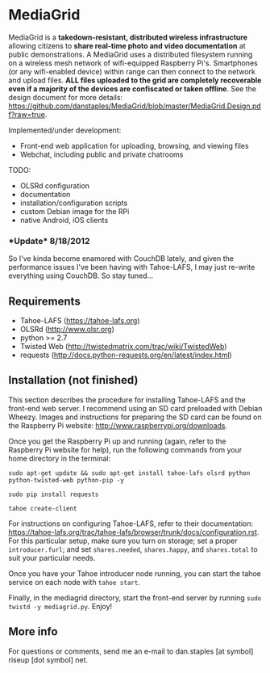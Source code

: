 MediaGrid
=========

MediaGrid is a **takedown-resistant, distributed wireless infrastructure** allowing citizens to **share real-time photo and video documentation** at public demonstrations. A MediaGrid uses a distributed filesystem running on a wireless mesh network of wifi-equipped Raspberry Pi's. Smartphones (or any wifi-enabled device) within range can then connect to the network and upload files. **ALL files uploaded to the grid are completely recoverable even if a majority of the devices are confiscated or taken offline**. See the design document for more details: https://github.com/danstaples/MediaGrid/blob/master/MediaGrid.Design.pdf?raw=true.

Implemented/under development:
* Front-end web application for uploading, browsing, and viewing files
* Webchat, including public and private chatrooms

TODO:
* OLSRd configuration
* documentation
* installation/configuration scripts
* custom Debian image for the RPi
* native Android, iOS clients

### \*Update\* 8/18/2012
So I've kinda become enamored with CouchDB lately, and given the performance issues I've been having with Tahoe-LAFS, I may just re-write everything using CouchDB.  So stay tuned...

Requirements
------------

* Tahoe-LAFS (https://tahoe-lafs.org)
* OLSRd (http://www.olsr.org)
* python >= 2.7
* Twisted Web (http://twistedmatrix.com/trac/wiki/TwistedWeb)
* requests (http://docs.python-requests.org/en/latest/index.html)

Installation (not finished)
------------

This section describes the procedure for installing Tahoe-LAFS and the front-end web server. I recommend using an SD card preloaded with Debian Wheezy. Images and instructions for preparing the SD card can be found on the Raspberry Pi website: http://www.raspberrypi.org/downloads.

Once you get the Raspberry Pi up and running (again, refer to the Raspberry Pi website for help), run the following commands from your home directory in the terminal:

`sudo apt-get update && sudo apt-get install tahoe-lafs olsrd python python-twisted-web python-pip -y`

`sudo pip install requests`

`tahoe create-client`

For instructions on configuring Tahoe-LAFS, refer to their documentation: https://tahoe-lafs.org/trac/tahoe-lafs/browser/trunk/docs/configuration.rst. For this particular setup, make sure you turn on storage; set a proper `introducer.furl`; and set `shares.needed`, `shares.happy`, and `shares.total` to suit your particular needs.

Once you have your Tahoe introducer node running, you can start the tahoe service on each node with `tahoe start`.

Finally, in the mediagrid directory, start the front-end server by running `sudo twistd -y mediagrid.py`. Enjoy!

More info
-------------

For questions or comments, send me an e-mail to dan.staples [at symbol] riseup [dot symbol] net.